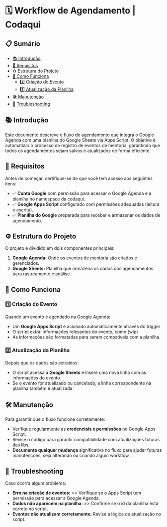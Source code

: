 # 🗓️ Workflow de Agendamento | Codaqui

## 📋 Sumário
- [📚 Introdução](#-introdução)
- [🔧 Requisitos](#-requisitos)
- [⚙️ Estrutura do Projeto](#%EF%B8%8F-estrutura-do-projeto)
- [🚀 Como Funciona](#-como-funciona)
    - [1️⃣ Criação do Evento](#1️⃣-criação-do-evento)
    - [2️⃣ Atualização da Planilha](#2️⃣-atualização-da-planilha)
- [🛠️ Manutenção](#%EF%B8%8F-manutenção)
- [🐛 Troubleshooting](#-troubleshooting)

## 📚 Introdução
Este documento descreve o fluxo de agendamento que integra o Google Agenda com uma planilha do Google Sheets via Apps Script. O objetivo é automatizar o processo de registro de eventos de mentoria, garantindo que todos os agendamentos sejam salvos e atualizados de forma eficiente.

## 🔧 Requisitos
Antes de começar, certifique-se de que você tem acesso aos seguintes itens:
- ✅ **Conta Google** com permissão para acessar o Google Agenda e a planilha no namespace da codaqui.
- ✅ **Google Apps Script** configurado com permissões adequadas (leitura e escrita).
- ✅ **Planilha do Google** preparada para receber e armazenar os dados de agendamento.

## ⚙️ Estrutura do Projeto
O projeto é dividido em dois componentes principais:
1. **Google Agenda:** Onde os eventos de mentoria são criados e gerenciados.
2. **Google Sheets:** Planilha que armazena os dados dos agendamentos para rastreamento e análise.

## 🚀 Como Funciona

### 1️⃣ Criação do Evento
Quando um evento é agendado na Google Agenda:
- Um **Google Apps Script** é acionado automaticamente através do trigger
- O script extrai informações relevantes do evento, como (wip)
- As informações são formatadas para serem compatíveis com a planilha.

### 2️⃣ Atualização da Planilha
Depois que os dados são extraídos:
- O script acessa a **Google Sheets** e insere uma nova linha com as informações do evento.
- Se o evento for atualizado ou cancelado, a linha correspondente na planilha também é atualizada.

## 🛠️ Manutenção
Para garantir que o fluxo funcione corretamente:
- Verifique regularmente as **credenciais e permissões** no Google Apps Script.
- Revise o código para garantir compatibilidade com atualizações futuras das libs.
- **Documente qualquer mudança** significativa no fluxo para ajudar futuras manutenções, seja alterando ou criando algum workflow.

## 🐛 Troubleshooting
Caso ocorra algum problema:
- **Erro na criação de eventos:** >> Verifique se o Apps Script tem permissão para acessar a Google Agenda.
- **Dados não aparecem na planilha:** >> Confirme se o id da planilha está correto no script.
- **Eventos não atualizam corretamente:** Revise a lógica de atualização no script.
